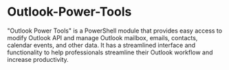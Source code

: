 # Outlook-Power-Tools
"Outlook Power Tools" is a PowerShell module that provides easy access to modify Outlook API and manage Outlook mailbox, emails, contacts, calendar events, and other data. It has a streamlined interface and functionality to help professionals streamline their Outlook workflow and increase productivity.
